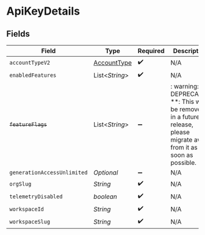 # ApiKeyDetails


## Fields

| Field                                                                                                                   | Type                                                                                                                    | Required                                                                                                                | Description                                                                                                             |
| ----------------------------------------------------------------------------------------------------------------------- | ----------------------------------------------------------------------------------------------------------------------- | ----------------------------------------------------------------------------------------------------------------------- | ----------------------------------------------------------------------------------------------------------------------- |
| `accountTypeV2`                                                                                                         | [AccountType](../../models/shared/AccountType.md)                                                                       | :heavy_check_mark:                                                                                                      | N/A                                                                                                                     |
| `enabledFeatures`                                                                                                       | List<*String*>                                                                                                          | :heavy_check_mark:                                                                                                      | N/A                                                                                                                     |
| ~~`featureFlags`~~                                                                                                      | List<*String*>                                                                                                          | :heavy_minus_sign:                                                                                                      | : warning: ** DEPRECATED **: This will be removed in a future release, please migrate away from it as soon as possible. |
| `generationAccessUnlimited`                                                                                             | *Optional<Boolean>*                                                                                                     | :heavy_minus_sign:                                                                                                      | N/A                                                                                                                     |
| `orgSlug`                                                                                                               | *String*                                                                                                                | :heavy_check_mark:                                                                                                      | N/A                                                                                                                     |
| `telemetryDisabled`                                                                                                     | *boolean*                                                                                                               | :heavy_check_mark:                                                                                                      | N/A                                                                                                                     |
| `workspaceId`                                                                                                           | *String*                                                                                                                | :heavy_check_mark:                                                                                                      | N/A                                                                                                                     |
| `workspaceSlug`                                                                                                         | *String*                                                                                                                | :heavy_check_mark:                                                                                                      | N/A                                                                                                                     |